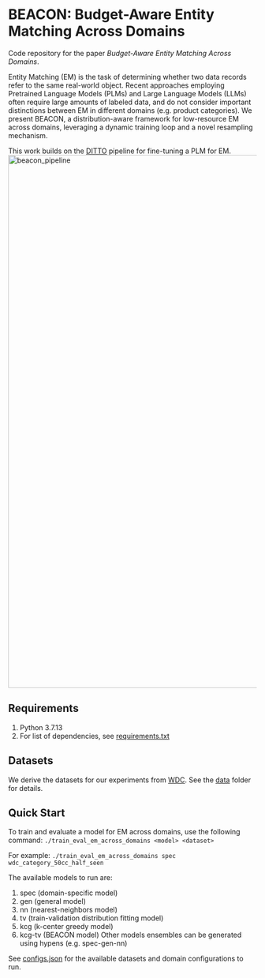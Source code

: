 # BEACON: Budget-Aware Entity Matching Across Domains
Code repository for the paper _Budget-Aware Entity Matching Across Domains_.

Entity Matching (EM) is the task of determining whether two data records refer to the same real-world object. Recent approaches employing Pretrained Language Models (PLMs) and Large Language Models (LLMs) often require large amounts of labeled data, and do not consider important distinctions between EM in different domains (e.g. product categories). We present BEACON, a distribution-aware framework for low-resource EM across domains, leveraging a dynamic training loop and a novel resampling mechanism.

This work builds on the [DITTO](https://github.com/megagonlabs/ditto/tree/master) pipeline for fine-tuning a PLM for EM. 
<img width="1779" height="1080" alt="beacon_pipeline" src="https://github.com/user-attachments/assets/1b7be7e2-3c7d-4df3-b13a-3c198b67b4f7" />

## Requirements
1. Python 3.7.13
2. For list of dependencies, see [requirements.txt](requirements.txt)

## Datasets
We derive the datasets for our experiments from [WDC](https://webdatacommons.org/largescaleproductcorpus/wdc-products/#toc5).
See the [data](data) folder for details.

## Quick Start
To train and evaluate a model for EM across domains, use the following command:
`./train_eval_em_across_domains <model> <dataset>`

For example: 
`./train_eval_em_across_domains spec wdc_category_50cc_half_seen`

The available models to run are: 
1. spec (domain-specific model)
2. gen (general model)
3. nn (nearest-neighbors model)
4. tv (train-validation distribution fitting model)
5. kcg (k-center greedy model)
6. kcg-tv (BEACON model)
Other models ensembles can be generated using hypens (e.g. spec-gen-nn)

See [configs.json](configs.json) for the available datasets and domain configurations to run.
